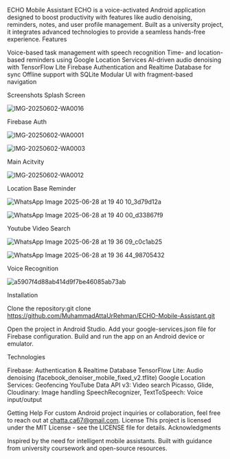 ECHO Mobile Assistant
ECHO is a voice-activated Android application designed to boost productivity with features like audio denoising, reminders, notes, and user profile management. Built as a university project, it integrates advanced technologies to provide a seamless hands-free experience.
Features

Voice-based task management with speech recognition
Time- and location-based reminders using Google Location Services
AI-driven audio denoising with TensorFlow Lite
Firebase Authentication and Realtime Database for sync
Offline support with SQLite
Modular UI with fragment-based navigation

Screenshots
Splash Screen

![IMG-20250602-WA0016](https://github.com/user-attachments/assets/78816d89-a466-436b-958e-4db654b85283)

Firebase Auth

![IMG-20250602-WA0001](https://github.com/user-attachments/assets/c868ceb2-ba9f-43e0-b405-ac1c1a1d5b0f)

![IMG-20250602-WA0003](https://github.com/user-attachments/assets/6870a128-4b9c-4844-beb7-ccb0635bd602)

Main Acitvity

![IMG-20250602-WA0012](https://github.com/user-attachments/assets/0d28d617-2006-4bf3-8451-271b3b3d2c56)

Location Base Reminder

![WhatsApp Image 2025-06-28 at 19 40 10_3d79d12a](https://github.com/user-attachments/assets/fdb3fe2e-74be-4528-8e40-567d13decf55)

![WhatsApp Image 2025-06-28 at 19 40 00_d33867f9](https://github.com/user-attachments/assets/4319905d-759f-4da7-8375-8fcb5386530a)

Youtube Video Search

![WhatsApp Image 2025-06-28 at 19 36 09_c0c1ab25](https://github.com/user-attachments/assets/59be5e80-882e-414a-b654-88fec9cea0fe)

![WhatsApp Image 2025-06-28 at 19 36 44_98705432](https://github.com/user-attachments/assets/a0f48fd1-6458-4170-964f-a007a7a77588)

Voice Recognition

![a5907f4d88ab414d9f7be46085ab73ab](https://github.com/user-attachments/assets/5502782d-8f49-4a10-a31e-745b9644c39d)


Installation

Clone the repository:git clone https://github.com/MuhammadAttaUrRehman/ECHO-Mobile-Assistant.git


Open the project in Android Studio.
Add your google-services.json file for Firebase configuration.
Build and run the app on an Android device or emulator.

Technologies

Firebase: Authentication & Realtime Database
TensorFlow Lite: Audio denoising (facebook_denoiser_mobile_fixed_v2.tflite)
Google Location Services: Geofencing
YouTube Data API v3: Video search
Picasso, Glide, Cloudinary: Image handling
SpeechRecognizer, TextToSpeech: Voice input/output

Getting Help
For custom Android project inquiries or collaboration, feel free to reach out at chatta.ca67@gmail.com.
License
This project is licensed under the MIT License - see the LICENSE file for details.
Acknowledgments

Inspired by the need for intelligent mobile assistants.
Built with guidance from university coursework and open-source resources.
